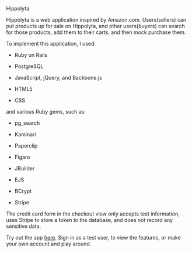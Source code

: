 Hippolyta

Hippolyta is a web application inspired by Amazon.com.
Users(sellers) can put products up for sale on Hippolyta, and other users(buyers)
can search for those products, add them to their carts, and then mock purchase them.

To implement this application, I used:

* Ruby on Rails

* PostgreSQL

* JavaScript, jQuery, and Backbone.js

* HTML5

* CSS

and various Ruby gems, such as:

* pg_search

* Kaminari

* Paperclip

* Figaro

* JBuilder

* EJS

* BCrypt

* Stripe

The credit card form in the checkout view only accepts test information,
uses Stripe to store a token to the database, and does not record any sensitive
data.

Try out the app [here](http://hippolyta.us).  Sign in as a test user, to view
the features, or make your own account and play around.
